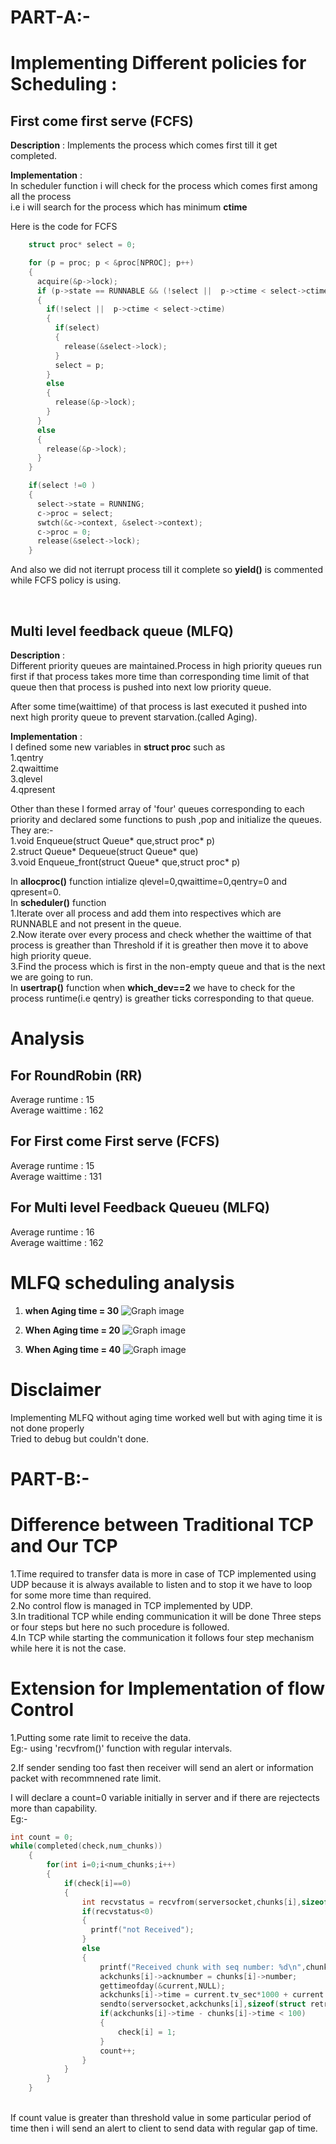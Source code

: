 # PART-A:-
# Implementing Different policies for Scheduling :

## First come first serve (FCFS)
**Description** : Implements the process which comes first till it get completed.

**Implementation** : <br>
In scheduler function i will check for the process which comes first among all the process <br>
i.e i will search for the process which has minimum **ctime**


Here is the code for FCFS

```c
    struct proc* select = 0;

    for (p = proc; p < &proc[NPROC]; p++)
    {
      acquire(&p->lock);  
      if (p->state == RUNNABLE && (!select ||  p->ctime < select->ctime))
      {
        if(!select ||  p->ctime < select->ctime)
        {
          if(select)
          {
            release(&select->lock);
          }
          select = p;
        }
        else
        {
          release(&p->lock);
        }
      }
      else
      {
        release(&p->lock);
      }
    }

    if(select !=0 )
    {
      select->state = RUNNING;
      c->proc = select;
      swtch(&c->context, &select->context);
      c->proc = 0;
      release(&select->lock);
    }
```


And also we did not iterrupt process till it complete so **yield()** is commented while FCFS policy is using.

<br>

## Multi level feedback queue (MLFQ)

**Description** :  
Different priority queues are maintained.Process in high priority queues run first if that process takes more time than corresponding time limit of that queue then that process is pushed into next low priority queue.

After some time(waittime) of that process is last executed it pushed into next high prority queue to prevent starvation.(called Aging).

**Implementation** :<br>
I defined some new variables in __struct proc__ such as<br>
1.qentry<br>
2.qwaittime<br>
3.qlevel<br>
4.qpresent<br>

Other than these I formed array of 'four' queues corresponding to each priority and declared some functions to push
,pop and initialize the queues. They are:-<br>
1.void Enqueue(struct Queue* que,struct proc* p)<br>
2.struct Queue* Dequeue(struct Queue* que)<br>
3.void Enqueue_front(struct Queue* que,struct proc* p)<br>

In **allocproc()** function intialize qlevel=0,qwaittime=0,qentry=0 and qpresent=0.<br>
In **scheduler()** function <br>
1.Iterate over all process and add them into respectives which are RUNNABLE and not present in the queue.<br>
2.Now iterate over every process and check whether the waittime of that process is greather than Threshold if it is greather then move it to above high priority queue.<br>
3.Find the process which is first in the non-empty queue and that is the next we are going to run.<br>
In **usertrap()** function when __which_dev==2__ we have to check for the process runtime(i.e qentry) is greather ticks corresponding to that queue.

# Analysis
## For RoundRobin (RR)
Average runtime : 15<br>
Average waittime : 162

## For First come First serve (FCFS)
Average runtime : 15<br>
Average waittime : 131

## For Multi level Feedback Queueu (MLFQ)
Average runtime : 16   <br>
Average waittime : 162

# MLFQ scheduling analysis
1. **when Aging time = 30**
![Graph image](Figure_1.png)

2. **When Aging time = 20**
![Graph image](Figure_2.png)

3. **When Aging time = 40**
![Graph image](Figure_3.png)

# Disclaimer
Implementing MLFQ without aging time worked well but with aging time it is not done properly<br>
Tried to debug but couldn't done.


#
#
#

<!-- Extra space before heading -->
# PART-B:-
# Difference between Traditional TCP and Our TCP
1.Time required to transfer data is more in case of TCP implemented using UDP because it is always available to listen and to stop it we have to loop for some more time than required.<br>
2.No control flow is managed in TCP implemented by UDP.<br>
3.In traditional TCP while ending communication it will be done Three steps or four steps but here no such procedure is followed.<br>
4.In TCP while starting the communication it follows four step mechanism while here it is not the case.

# Extension for Implementation of flow Control
1.Putting some rate limit to receive the data.<br>
Eg:- using 'recvfrom()' function with regular intervals.<br>

2.If sender sending too fast then receiver will send an alert or information packet with recommnened rate limit.<br>

I will declare a count=0 variable initially in server and if there are rejectects more than capability.<br>
Eg:-
```c
int count = 0;
while(completed(check,num_chunks))
    {
        for(int i=0;i<num_chunks;i++)
        {
            if(check[i]==0)
            {
                int recvstatus = recvfrom(serversocket,chunks[i],sizeof(struct information),0,(struct sockaddr*)&clientaddr,&lenclient);
                if(recvstatus<0)
                {
                  printf("not Received");
                }
                else
                {
                    printf("Received chunk with seq number: %d\n",chunks[i]->number);
                    ackchunks[i]->acknumber = chunks[i]->number;
                    gettimeofday(&current,NULL);
                    ackchunks[i]->time = current.tv_sec*1000 + current.tv_usec/1000;
                    sendto(serversocket,ackchunks[i],sizeof(struct retransmission),0,(struct sockaddr*)&clientaddr,sizeof(clientaddr));
                    if(ackchunks[i]->time - chunks[i]->time < 100)
                    {
                        check[i] = 1;
                    }
                    count++;
                }
            }
        }
    }
```
<br>
If count value is greater than threshold value in some particular period of time then i will send an alert to client to send data with regular gap of time.